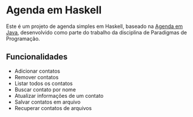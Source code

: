 # Agenda em Haskell

Este é um projeto de agenda simples em Haskell, baseado na [Agenda em Java](https://github.com/theghhz/AgendaJava), desenvolvido como parte do trabalho da disciplina de Paradigmas de Programação.

## Funcionalidades

- Adicionar contatos
- Remover contatos
- Listar todos os contatos
- Buscar contato por nome
- Atualizar informações de um contato
- Salvar contatos em arquivo
- Recuperar contatos de arquivos

